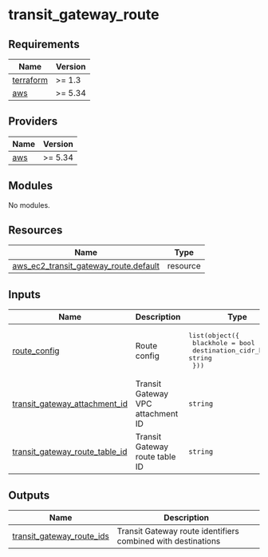 # transit_gateway_route

<!-- BEGINNING OF PRE-COMMIT-TERRAFORM DOCS HOOK -->
## Requirements

| Name | Version |
|------|---------|
| <a name="requirement_terraform"></a> [terraform](#requirement\_terraform) | >= 1.3 |
| <a name="requirement_aws"></a> [aws](#requirement\_aws) | >= 5.34 |

## Providers

| Name | Version |
|------|---------|
| <a name="provider_aws"></a> [aws](#provider\_aws) | >= 5.34 |

## Modules

No modules.

## Resources

| Name | Type |
|------|------|
| [aws_ec2_transit_gateway_route.default](https://registry.terraform.io/providers/hashicorp/aws/latest/docs/resources/ec2_transit_gateway_route) | resource |

## Inputs

| Name | Description | Type | Default | Required |
|------|-------------|------|---------|:--------:|
| <a name="input_route_config"></a> [route\_config](#input\_route\_config) | Route config | <pre>list(object({<br>    blackhole              = bool<br>    destination_cidr_block = string<br>  }))</pre> | n/a | yes |
| <a name="input_transit_gateway_attachment_id"></a> [transit\_gateway\_attachment\_id](#input\_transit\_gateway\_attachment\_id) | Transit Gateway VPC attachment ID | `string` | n/a | yes |
| <a name="input_transit_gateway_route_table_id"></a> [transit\_gateway\_route\_table\_id](#input\_transit\_gateway\_route\_table\_id) | Transit Gateway route table ID | `string` | n/a | yes |

## Outputs

| Name | Description |
|------|-------------|
| <a name="output_transit_gateway_route_ids"></a> [transit\_gateway\_route\_ids](#output\_transit\_gateway\_route\_ids) | Transit Gateway route identifiers combined with destinations |
<!-- END OF PRE-COMMIT-TERRAFORM DOCS HOOK -->
